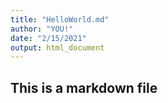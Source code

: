 ```yaml
---
title: "HelloWorld.md"
author: "YOU!"
date: "2/15/2021"
output: html_document
---
```

## This is a markdown file